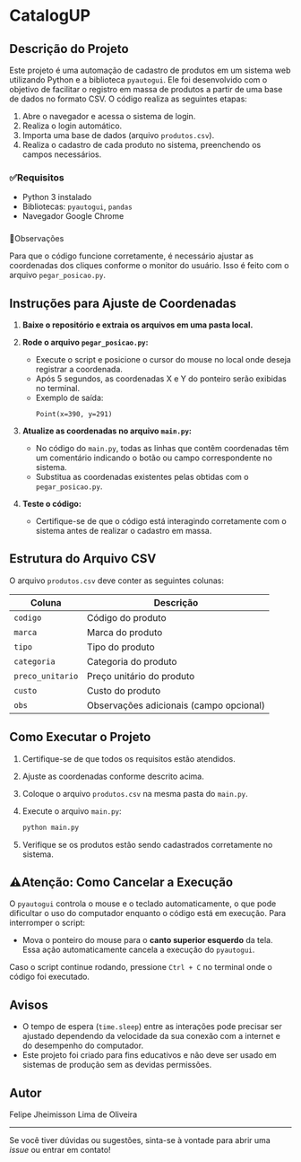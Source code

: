 # CatalogUP

## Descrição do Projeto

Este projeto é uma automação de cadastro de produtos em um sistema web utilizando Python e a biblioteca `pyautogui`. Ele foi desenvolvido com o objetivo de facilitar o registro em massa de produtos a partir de uma base de dados no formato CSV. O código realiza as seguintes etapas:

1. Abre o navegador e acessa o sistema de login.
2. Realiza o login automático.
3. Importa uma base de dados (arquivo `produtos.csv`).
4. Realiza o cadastro de cada produto no sistema, preenchendo os campos necessários.

### ✅Requisitos

- Python 3 instalado
- Bibliotecas: `pyautogui`, `pandas`
- Navegador Google Chrome

### 
🔎Observações

Para que o código funcione corretamente, é necessário ajustar as coordenadas dos cliques conforme o monitor do usuário. Isso é feito com o arquivo `pegar_posicao.py`.

## Instruções para Ajuste de Coordenadas

1. **Baixe o repositório e extraia os arquivos em uma pasta local.**

2. **Rode o arquivo `pegar_posicao.py`:**

   - Execute o script e posicione o cursor do mouse no local onde deseja registrar a coordenada.
   - Após 5 segundos, as coordenadas X e Y do ponteiro serão exibidas no terminal.
   - Exemplo de saída:
     ```
     Point(x=390, y=291)
     ```

3. **Atualize as coordenadas no arquivo `main.py`:**

   - No código do `main.py`, todas as linhas que contêm coordenadas têm um comentário indicando o botão ou campo correspondente no sistema.
   - Substitua as coordenadas existentes pelas obtidas com o `pegar_posicao.py`.

4. **Teste o código:**

   - Certifique-se de que o código está interagindo corretamente com o sistema antes de realizar o cadastro em massa.

## Estrutura do Arquivo CSV

O arquivo `produtos.csv` deve conter as seguintes colunas:

| Coluna           | Descrição                               |
| ---------------- | --------------------------------------- |
| `codigo`         | Código do produto                       |
| `marca`          | Marca do produto                        |
| `tipo`           | Tipo do produto                         |
| `categoria`      | Categoria do produto                    |
| `preco_unitario` | Preço unitário do produto               |
| `custo`          | Custo do produto                        |
| `obs`            | Observações adicionais (campo opcional) |

## Como Executar o Projeto

1. Certifique-se de que todos os requisitos estão atendidos.

2. Ajuste as coordenadas conforme descrito acima.

3. Coloque o arquivo `produtos.csv` na mesma pasta do `main.py`.

4. Execute o arquivo `main.py`:

   ```bash
   python main.py
   ```

5. Verifique se os produtos estão sendo cadastrados corretamente no sistema.

## ⚠️Atenção: Como Cancelar a Execução

O `pyautogui` controla o mouse e o teclado automaticamente, o que pode dificultar o uso do computador enquanto o código está em execução. Para interromper o script:

- Mova o ponteiro do mouse para o **canto superior esquerdo** da tela. Essa ação automaticamente cancela a execução do `pyautogui`.

Caso o script continue rodando, pressione `Ctrl + C` no terminal onde o código foi executado.

## Avisos

- O tempo de espera (`time.sleep`) entre as interações pode precisar ser ajustado dependendo da velocidade da sua conexão com a internet e do desempenho do computador.
- Este projeto foi criado para fins educativos e não deve ser usado em sistemas de produção sem as devidas permissões.

## Autor

Felipe Jheimisson Lima de Oliveira

---

Se você tiver dúvidas ou sugestões, sinta-se à vontade para abrir uma *issue* ou entrar em contato!

